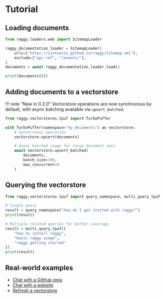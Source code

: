 # Tutorial

## Loading documents

```python
from raggy.loaders.web import SitemapLoader

raggy_documentation_loader = SitemapLoader(
    urls=["https://zzstoatzz.github.io/raggy/sitemap.xml"],
    exclude=["api-ref", "/events/"],
)
documents = await raggy_documentation_loader.load()

print(documents[0])
```

## Adding documents to a vectorstore

!!! note "New in 0.2.0"
Vectorstore operations are now synchronous by default, with async batching available via `upsert_batched`.

```python
from raggy.vectorstores.tpuf import TurboPuffer

with TurboPuffer(namespace="my_documents") as vectorstore:
    # Synchronous operation
    vectorstore.upsert(documents)

    # Async batched usage for large document sets
    await vectorstore.upsert_batched(
        documents,
        batch_size=100,
        max_concurrent=8
    )
```

## Querying the vectorstore

```python
from raggy.vectorstores.tpuf import query_namespace, multi_query_tpuf

# Single query
result = query_namespace("how do I get started with raggy?")
print(result)

# Multiple related queries for better coverage
result = multi_query_tpuf([
    "how to install raggy",
    "basic raggy usage",
    "raggy getting started"
])
print(result)
```

## Real-world examples

- [Chat with a GitHub repo](https://github.com/zzstoatzz/raggy/blob/main/examples/chat_with_X/repo.py)
- [Chat with a website](https://github.com/zzstoatzz/raggy/blob/main/examples/chat_with_X/website.py)
- [Refresh a vectorstore](https://github.com/zzstoatzz/raggy/blob/main/examples/refresh_vectorstore/tpuf_namespace.py)
